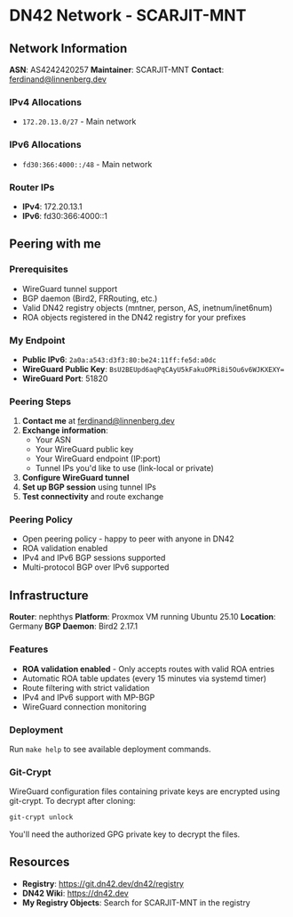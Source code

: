 # DN42 Network - SCARJIT-MNT

## Network Information

**ASN**: AS4242420257
**Maintainer**: SCARJIT-MNT
**Contact**: ferdinand@linnenberg.dev

### IPv4 Allocations
- `172.20.13.0/27` - Main network

### IPv6 Allocations
- `fd30:366:4000::/48` - Main network

### Router IPs
- **IPv4**: 172.20.13.1
- **IPv6**: fd30:366:4000::1

## Peering with me

### Prerequisites
- WireGuard tunnel support
- BGP daemon (Bird2, FRRouting, etc.)
- Valid DN42 registry objects (mntner, person, AS, inetnum/inet6num)
- ROA objects registered in the DN42 registry for your prefixes

### My Endpoint
- **Public IPv6**: `2a0a:a543:d3f3:80:be24:11ff:fe5d:a0dc`
- **WireGuard Public Key**: `BsU2BEUpd6aqPqCAyU5kFakuOPRi8i5Ou6v6WJKXEXY=`
- **WireGuard Port**: 51820

### Peering Steps

1. **Contact me** at ferdinand@linnenberg.dev
2. **Exchange information**:
   - Your ASN
   - Your WireGuard public key
   - Your WireGuard endpoint (IP:port)
   - Tunnel IPs you'd like to use (link-local or private)
3. **Configure WireGuard tunnel**
4. **Set up BGP session** using tunnel IPs
5. **Test connectivity** and route exchange

### Peering Policy
- Open peering policy - happy to peer with anyone in DN42
- ROA validation enabled
- IPv4 and IPv6 BGP sessions supported
- Multi-protocol BGP over IPv6 supported

## Infrastructure

**Router**: nephthys
**Platform**: Proxmox VM running Ubuntu 25.10
**Location**: Germany
**BGP Daemon**: Bird2 2.17.1

### Features
- **ROA validation enabled** - Only accepts routes with valid ROA entries
- Automatic ROA table updates (every 15 minutes via systemd timer)
- Route filtering with strict validation
- IPv4 and IPv6 support with MP-BGP
- WireGuard connection monitoring

### Deployment

Run `make help` to see available deployment commands.

### Git-Crypt

WireGuard configuration files containing private keys are encrypted using git-crypt. To decrypt after cloning:

```bash
git-crypt unlock
```

You'll need the authorized GPG private key to decrypt the files.

## Resources

- **Registry**: https://git.dn42.dev/dn42/registry
- **DN42 Wiki**: https://dn42.dev
- **My Registry Objects**: Search for SCARJIT-MNT in the registry
